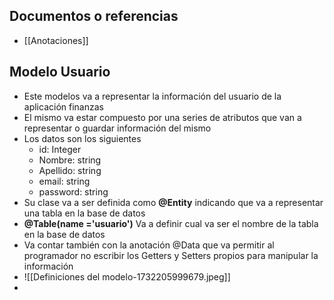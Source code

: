 ## Documentos o referencias 
- [[Anotaciones]]
## Modelo Usuario 
- Este modelos va a representar la información del usuario de la aplicación finanzas
- El mismo va estar compuesto por una series de atributos que van a representar o guardar información del mismo 
- Los datos son los siguientes 
	- id: Integer 
	- Nombre: string 
	- Apellido: string
	- email: string
	- password: string 
- Su clase va a ser definida como **@Entity** indicando que va a representar una tabla en la base de datos 
- **@Table(name ='usuario')** Va a definir cual va ser el nombre de la tabla en la base de datos 
- Va contar también con la anotación @Data que va permitir al programador no escribir los Getters y Setters propios para manipular la información 
- ![[Definiciones del modelo-1732205999679.jpeg]]
- 